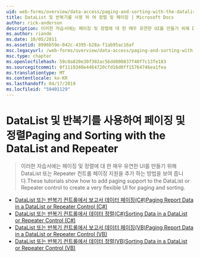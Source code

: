 ```yaml
---
uid: web-forms/overview/data-access/paging-and-sorting-with-the-datalist-and-repeater/index
title: DataList 및 반복기를 사용 하 여 정렬 및 페이징 | Microsoft Docs
author: rick-anderson
description: 이러한 자습서에는 페이징 및 정렬에 대 한 매우 유연한 UI를 만들기 위해 DataList 또는 Repeater 컨트롤 페이징 지원을 추가 하는 방법을 보여 줍니다.
ms.author: riande
ms.date: 10/05/2011
ms.assetid: 8996b59e-042c-4395-b28a-f1ab95ac16af
msc.legacyurl: /web-forms/overview/data-access/paging-and-sorting-with-the-datalist-and-repeater
msc.type: chapter
ms.openlocfilehash: 59c0a820e30f302ac56dd000837f40f7c13fe183
ms.sourcegitcommit: 0f1119340e4464720cfd16d0ff15764746ea1fea
ms.translationtype: MT
ms.contentlocale: ko-KR
ms.lasthandoff: 04/17/2019
ms.locfileid: "59401129"
---
```

# <a name="paging-and-sorting-with-the-datalist-and-repeater"></a><span data-ttu-id="e7b27-103">DataList 및 반복기를 사용하여 페이징 및 정렬</span><span class="sxs-lookup"><span data-stu-id="e7b27-103">Paging and Sorting with the DataList and Repeater</span></span>

> <span data-ttu-id="e7b27-104">이러한 자습서에는 페이징 및 정렬에 대 한 매우 유연한 UI를 만들기 위해 DataList 또는 Repeater 컨트롤 페이징 지원을 추가 하는 방법을 보여 줍니다.</span><span class="sxs-lookup"><span data-stu-id="e7b27-104">These tutorials show how to add paging support to the DataList or Repeater control to create a very flexible UI for paging and sorting.</span></span>


- [<span data-ttu-id="e7b27-105">DataList 또는 반복기 컨트롤에서 보고서 데이터 페이징(C#)</span><span class="sxs-lookup"><span data-stu-id="e7b27-105">Paging Report Data in a DataList or Repeater Control (C#)</span></span>](paging-report-data-in-a-datalist-or-repeater-control-cs.md)
- [<span data-ttu-id="e7b27-106">DataList 또는 반복기 컨트롤에서 데이터 정렬(C#)</span><span class="sxs-lookup"><span data-stu-id="e7b27-106">Sorting Data in a DataList or Repeater Control (C#)</span></span>](sorting-data-in-a-datalist-or-repeater-control-cs.md)
- [<span data-ttu-id="e7b27-107">DataList 또는 반복기 컨트롤에서 보고서 데이터 페이징(VB)</span><span class="sxs-lookup"><span data-stu-id="e7b27-107">Paging Report Data in a DataList or Repeater Control (VB)</span></span>](paging-report-data-in-a-datalist-or-repeater-control-vb.md)
- [<span data-ttu-id="e7b27-108">DataList 또는 반복기 컨트롤에서 데이터 정렬(VB)</span><span class="sxs-lookup"><span data-stu-id="e7b27-108">Sorting Data in a DataList or Repeater Control (VB)</span></span>](sorting-data-in-a-datalist-or-repeater-control-vb.md)

